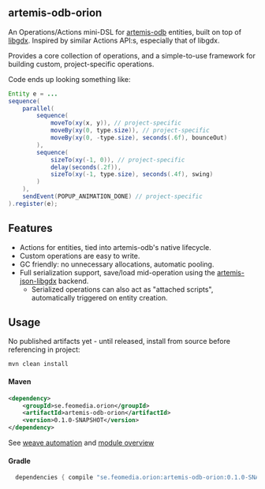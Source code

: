 ## artemis-odb-orion

An Operations/Actions mini-DSL for [artemis-odb](https://github.com/junkdog/artemis-odb)
entities, built on top of [libgdx](https://github.com/libgdx/libgdx). Inspired by similar
Actions API:s, especially that of libgdx.

Provides a core collection of operations, and a simple-to-use framework for building
custom, project-specific operations.

Code ends up looking something like:
```java
Entity e = ...
sequence(
    parallel(
        sequence(
            moveTo(xy(x, y)), // project-specific
            moveBy(xy(0, type.size)), // project-specific
            moveBy(xy(0, -type.size), seconds(.6f), bounceOut)
        ),
        sequence(
            sizeTo(xy(-1, 0)), // project-specific
            delay(seconds(.2f)),
            sizeTo(xy(-1, type.size), seconds(.4f), swing)
        )
    ),
    sendEvent(POPUP_ANIMATION_DONE) // project-specific
).register(e);
```

## Features
- Actions for entities, tied into artemis-odb's native lifecycle.
- Custom operations are easy to write.
- GC friendly: no unnecessary allocations, automatic pooling.
- Full serialization support, save/load mid-operation using the
  [artemis-json-libgdx](https://github.com/junkdog/artemis-odb/wiki/libgdx-json) backend.
  - Serialized operations can also act as "attached scripts", automatically triggered on entity creation.

## Usage

No published artifacts yet - until released, install from source before referencing in project:

```
mvn clean install
```

#### Maven
```xml
<dependency>
	<groupId>se.feomedia.orion</groupId>
	<artifactId>artemis-odb-orion</artifactId>
	<version>0.1.0-SNAPSHOT</version>
</dependency>
```

See [weave automation](https://github.com/junkdog/artemis-odb/wiki/Weave-Automation) and [module overview](https://github.com/junkdog/artemis-odb/wiki/Module-Overview)

#### Gradle
```groovy
  dependencies { compile "se.feomedia.orion:artemis-odb-orion:0.1.0-SNAPSHOT" }
```
